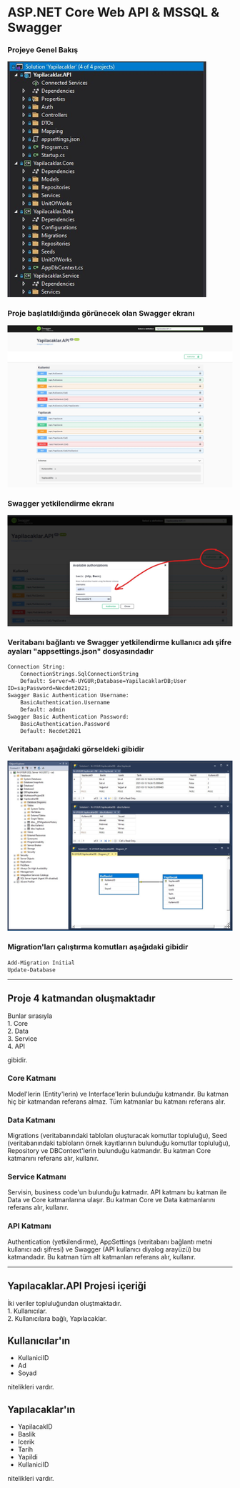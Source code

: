 # ASP.NET Core Web API & MSSQL & Swagger

### Projeye Genel Bakış
![Solution](Solution.jpg "Solution")

### Proje başlatıldığında görünecek olan Swagger ekranı
![Swagger](Swagger.jpg "Swagger")

### Swagger yetkilendirme ekranı
![SwaggerAuth](SwaggerAuth.jpg "SwaggerAuth")

### Veritabanı bağlantı ve Swagger yetkilendirme kullanıcı adı şifre ayaları "appsettings.json" dosyasındadır
```
Connection String:
    ConnectionStrings.SqlConnectionString
    Default: Server=N-UYGUR;Database=YapilacaklarDB;User ID=sa;Password=Necdet2021;
Swagger Basic Authentication Username:
    BasicAuthentication.Username
    Default: admin
Swagger Basic Authentication Password:
    BasicAuthentication.Password
    Default: Necdet2021
```

### Veritabanı aşağıdaki görseldeki gibidir
![YapilacaklarDB](YapilacaklarDB.jpg "YapilacaklarDB")

### Migration'ları çalıştırma komutları aşağıdaki gibidir
```
Add-Migration Initial
Update-Database
```

<hr>

## Proje 4 katmandan oluşmaktadır
Bunlar sırasıyla
<br>1. Core
<br>2. Data
<br>3. Service
<br>4. API

gibidir.

### Core Katmanı
Model'lerin (Entity'lerin) ve Interface'lerin bulunduğu katmandır.
Bu katman hiç bir katmandan referans almaz. Tüm katmanlar bu katmanı referans alır.

### Data Katmanı
Migrations (veritabanındaki tabloları oluşturacak komutlar topluluğu),
Seed (veritabanındaki tabloların örnek kayıtlarının bulunduğu komutlar topluluğu),
Repository ve DBContext'lerin bulunduğu katmandır.
Bu katman Core katmanını referans alır, kullanır.

### Service Katmanı
Servisin, business code'un bulunduğu katmadır. API katmanı bu katman ile Data ve Core katmanlarına ulaşır.
Bu katman Core ve Data katmanlarını referans alır, kullanır.

### API Katmanı
Authentication (yetkilendirme), AppSettings (veritabanı bağlantı metni kullanıcı adı şifresi) ve Swagger (API kullanıcı diyalog arayüzü) bu katmandadır.
Bu katman tüm alt katmanları referans alır, kullanır.

<hr>

## Yapılacaklar.API Projesi içeriği
İki veriler topluluğundan oluştmaktadır.
<br>1. Kullanıcılar.
<br>2. Kullanıcılara bağlı, Yapılacaklar.

## Kullanıcılar'ın
- KullaniciID
- Ad
- Soyad

nitelikleri vardır.

## Yapılacaklar'ın
- YapilacakID
- Baslik
- Icerik
- Tarih
- Yapildi
- KullaniciID

nitelikleri vardır.
